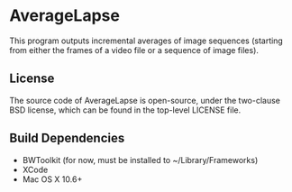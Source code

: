 AverageLapse
============

This program outputs incremental averages of image sequences (starting from
either the frames of a video file or a sequence of image files).

License
-------

The source code of AverageLapse is open-source, under the two-clause BSD
license, which can be found in the top-level LICENSE file.

Build Dependencies
------------------

* BWToolkit (for now, must be installed to ~/Library/Frameworks)
* XCode
* Mac OS X 10.6+